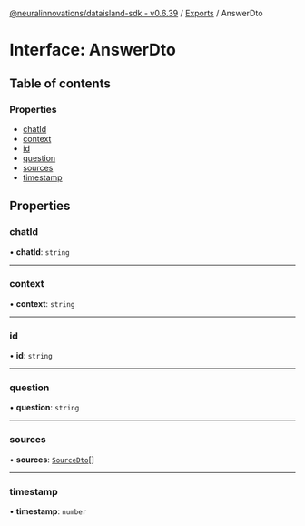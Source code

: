 [@neuralinnovations/dataisland-sdk - v0.6.39](../../README.md) / [Exports](../modules.md) / AnswerDto

# Interface: AnswerDto

## Table of contents

### Properties

- [chatId](AnswerDto.md#chatid)
- [context](AnswerDto.md#context)
- [id](AnswerDto.md#id)
- [question](AnswerDto.md#question)
- [sources](AnswerDto.md#sources)
- [timestamp](AnswerDto.md#timestamp)

## Properties

### chatId

• **chatId**: `string`

___

### context

• **context**: `string`

___

### id

• **id**: `string`

___

### question

• **question**: `string`

___

### sources

• **sources**: [`SourceDto`](SourceDto.md)[]

___

### timestamp

• **timestamp**: `number`
